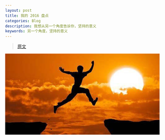 ```yaml
---
layout: post
title: 我的 2016 盘点
categories: Blog
description: 我想从另一个角度告诉你，坚持的意义
keywords: 另一个角度，坚持的意义
---
```


> [原文](http://www.jianshu.com/p/8921d52e0dee)

![Marathon](/images/posts/live/insist.jpg)